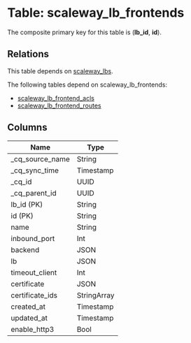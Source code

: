 # Table: scaleway_lb_frontends

The composite primary key for this table is (**lb_id**, **id**).

## Relations

This table depends on [scaleway_lbs](scaleway_lbs.md).

The following tables depend on scaleway_lb_frontends:
  - [scaleway_lb_frontend_acls](scaleway_lb_frontend_acls.md)
  - [scaleway_lb_frontend_routes](scaleway_lb_frontend_routes.md)

## Columns

| Name          | Type          |
| ------------- | ------------- |
|_cq_source_name|String|
|_cq_sync_time|Timestamp|
|_cq_id|UUID|
|_cq_parent_id|UUID|
|lb_id (PK)|String|
|id (PK)|String|
|name|String|
|inbound_port|Int|
|backend|JSON|
|lb|JSON|
|timeout_client|Int|
|certificate|JSON|
|certificate_ids|StringArray|
|created_at|Timestamp|
|updated_at|Timestamp|
|enable_http3|Bool|